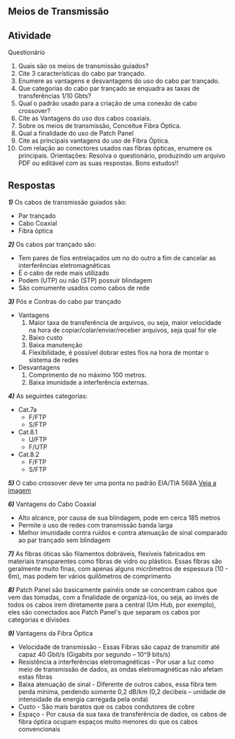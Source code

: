 ## Meios de Transmissão

## Atividade
Questionário
1) Quais são os meios de transmissão guiados?
2) Cite 3 características do cabo par trançado.
3) Enumere as vantagens e desvantagens do uso do cabo par trançado.
4) Que categorias do cabo par trançado se enquadra as taxas de transferências 1/10 Gbts?
5) Qual o padrão usado para a criação de uma conexão de cabo crossover?
6) Cite as Vantagens do uso dos cabos coaxiais.
7) Sobre os meios de transmissão, Conceitue Fibra Óptica.
8) Qual a finalidade do uso de Patch Panel
9) Cite as principais vantagens do uso de Fibra Óptica.
10) Com relação ao conectores usados nas fibras ópticas, enumere os principais.
Orientações: Resolva o questionário, produzindo um arquivo PDF ou editável com as suas respostas. Bons
estudos!!

## Respostas

_**1)**_ Os cabos de transmissão guiados são:
  - Par trançado
  - Cabo Coaxial
  - Fibra óptica

_**2)**_ Os cabos par trançado são:
  - Tem pares de fios entrelaçados um no do outro a fim de cancelar as interferências eletromagnéticas
  - É o cabo de rede mais utilizado
  - Podem (UTP) ou não (STP) possuir blindagem 
  - São comumente usados como cabos de rede
  
_**3)**_ Pós e Contras do cabo par trançado
  - Vantagens
    1. Maior taxa de transferência de arquivos, ou seja, maior velocidade na hora de copiar/colar/enviar/receber arquivos, seja qual for ele
    2. Baixo custo
    3. Baixa manutenção
    4. Flexibilidade, é possível dobrar estes fios na hora de montar o sistema de redes
  - Desvantagens
    1. Comprimento de no máximo 100 metros.
    2. Baixa imunidade a interferência externas.

_**4)**_ As seguintes categorias:
  - Cat.7a
    - F/FTP
    - S/FTP
  - Cat.8.1
    - U/FTP
    - F/UTP
  - Cat.8.2
    - F/FTP
    - S/FTP

_**5)**_ O cabo crossover deve ter uma ponta no padrão EIA/TIA 568A [Veja a imagem](https://www.infowester.com/img_art/tutcabo_7.jpg)

_**6)**_ Vantagens do Cabo Coaxial
  - Alto alcance, por causa de sua blindagem, pode em cerca 185 metros
  - Permite o uso de redes com transmissão banda larga
  - Melhor imunidade contra ruídos e contra atenuação de sinal comparado ao par trançado sem blindagem

_**7)**_ As fibras óticas são filamentos dobráveis, flexíveis fabricados em materiais transparentes como fibras de vidro ou plástico. Essas fibras são geralmente muito finas, com apenas alguns micrômetros de espessura (10 - 6m), mas podem ter vários quilômetros de comprimento

_**8)**_ Patch Panel são basicamente painéis onde se concentram cabos que vem das tomadas, com a finalidade de organizá-los, ou seja, ao invés de todos os cabos irem diretamente para a central (Um Hub, por exemplo), eles são conectados aos Patch Panel's que separam os cabos por categorias e divisões
  
_**9)**_ Vantagens da Fibra Óptica  
- Velocidade de transmissão - Essas Fibras são capaz de transmitir até capaz 40 Gbit/s (Gigabits por segundo – 10^9 bits/s)  
- Resistência a interferências eletromagnéticas - Por usar a luz como meio de transmissão de dados, as ondas eletromagnéticas não afetam estas fibras  
- Baixa atenuação de sinal - Diferente de outros cabos, essa fibra tem perda mínima, perdendo somente 0,2 dB/km (0,2 decibeis – unidade de intensidade da energia carregada pela onda)  
- Custo - São mais baratos que os cabos condutores de cobre  
- Espaço - Por causa da sua taxa de transferência de dados, os cabos de fibra óptica ocupam espaços muito menores do que os cabos convencionais  
